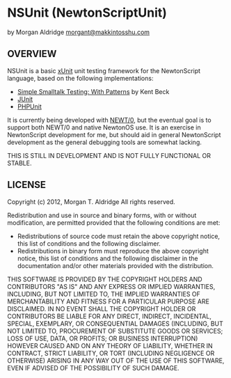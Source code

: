 NSUnit (NewtonScriptUnit)
=========================

by Morgan Aldridge <morgant@makkintosshu.com>

OVERVIEW
--------

NSUnit is a basic [xUnit](http://en.wikipedia.org/wiki/XUnit) unit testing framework for the NewtonScript language, based on the following implementations:

* [Simple Smalltalk Testing: With Patterns](http://www.xprogramming.com/testfram.htm) by Kent Beck
* [JUnit](http://junit.sourceforge.net/)
* [PHPUnit](http://www.phpunit.de/manual/current/en/index.html)

It is currently being developed with [NEWT/0](http://gnue.github.com/NEWT0/), but the eventual goal is to support both NEWT/0 and native NewtonOS use. It is an exercise in NewtonScript development for me, but should aid in general NewtonScript development as the general debugging tools are somewhat lacking.

THIS IS STILL IN DEVELOPMENT AND IS NOT FULLY FUNCTIONAL OR STABLE.

LICENSE
-------

Copyright (c) 2012, Morgan T. Aldridge
All rights reserved.

Redistribution and use in source and binary forms, with or without modification, are permitted provided that the following conditions are met:

* Redistributions of source code must retain the above copyright notice, this list of conditions and the following disclaimer.
* Redistributions in binary form must reproduce the above copyright notice, this list of conditions and the following disclaimer in the documentation and/or other materials provided with the distribution.

THIS SOFTWARE IS PROVIDED BY THE COPYRIGHT HOLDERS AND CONTRIBUTORS "AS IS" AND ANY EXPRESS OR IMPLIED WARRANTIES, INCLUDING, BUT NOT LIMITED TO, THE IMPLIED WARRANTIES OF MERCHANTABILITY AND FITNESS FOR A PARTICULAR PURPOSE ARE DISCLAIMED. IN NO EVENT SHALL THE COPYRIGHT HOLDER OR CONTRIBUTORS BE LIABLE FOR ANY DIRECT, INDIRECT, INCIDENTAL, SPECIAL, EXEMPLARY, OR CONSEQUENTIAL DAMAGES (INCLUDING, BUT NOT LIMITED TO, PROCUREMENT OF SUBSTITUTE GOODS OR SERVICES; LOSS OF USE, DATA, OR PROFITS; OR BUSINESS INTERRUPTION) HOWEVER CAUSED AND ON ANY THEORY OF LIABILITY, WHETHER IN CONTRACT, STRICT LIABILITY, OR TORT (INCLUDING NEGLIGENCE OR OTHERWISE) ARISING IN ANY WAY OUT OF THE USE OF THIS SOFTWARE, EVEN IF ADVISED OF THE POSSIBILITY OF SUCH DAMAGE.
